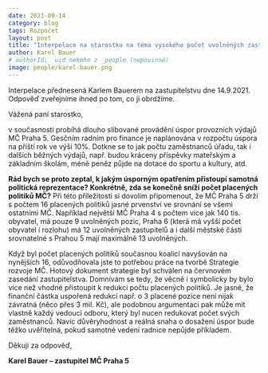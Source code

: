 ```yaml
---
date: 2021-09-14
category: blog
tags: Rozpočet
layout: post
title: "Interpelace na starostku na téma vysokého počet uvolněných zastupitelů"
author: Karel Bauer
# authorId:  uid nekoho z _people (nepovinné)
image: people/karel-bauer.png
---
```


Interpelace přednesená Karlem Bauerem na zastupitelstvu dne 14.9.2021. Odpověď zveřejníme ihned po tom, co ji obrdžíme. 

Vážená paní starostko,

v současnosti probíhá dlouho slibované provádění úspor provozních výdajů MČ Praha 5. Gesčním radním pro finance je naplánována v rozpočtu úspora na příští rok ve výši 10%. Dotkne se to jak počtu zaměstnanců úřadu, tak i dalších běžných výdajů, např. budou kráceny příspěvky mateřským a základním školám, méně peněz půjde na dotace do sportu a kultury, atd.

**Rád bych se proto zeptal, k jakým úsporným opatřením přistoupí samotná politická reprezentace? Konkrétně, zda se konečně sníží počet placených politiků MČ?**  Při této příležitosti si dovolím připomenout, že MČ Praha 5 drží s počtem 16 placených politiků jasné prvenství ve srovnání se všemi ostatními MČ.  Například největší MČ Praha 4 s počtem více jak 140 tis. obyvatel, má pouze 9 uvolněných pozic, Praha 6 (která má vyšší počet obyvatel i rozlohu) má 12 uvolněných zastupitelů a i další městské části srovnatelné s Prahou 5 mají maximálně 13 uvolněných. 

Když byl počet placených politiků současnou koalicí navyšován na nynějších 16, odůvodňovala jste to potřebou práce na tvorbě Strategie rozvoje MČ. Hotový dokument strategie byl schválen na červnovém zasedání zastupitelstva. Domnívám se tedy, že věcně i symbolicky by bylo více než vhodné přistoupit k redukci počtu placených politiků. Je jasné, že finanční částka uspořená redukcí např. o 3 placené pozice není nijak závratná (něco přes 3 mil. Kč), ale podobnou argumentaci pak může mít vlastně každý vedoucí odboru, který byl nucen redukovat počet svých zaměstnanců. Navíc důvěryhodnost a reálná snaha o dosažení úspor bude těžko uvěřitelná, pokud samotné vedení radnice nepůjde příkladem.

Děkuji za odpověď,

**Karel Bauer – zastupitel MČ Praha 5**
